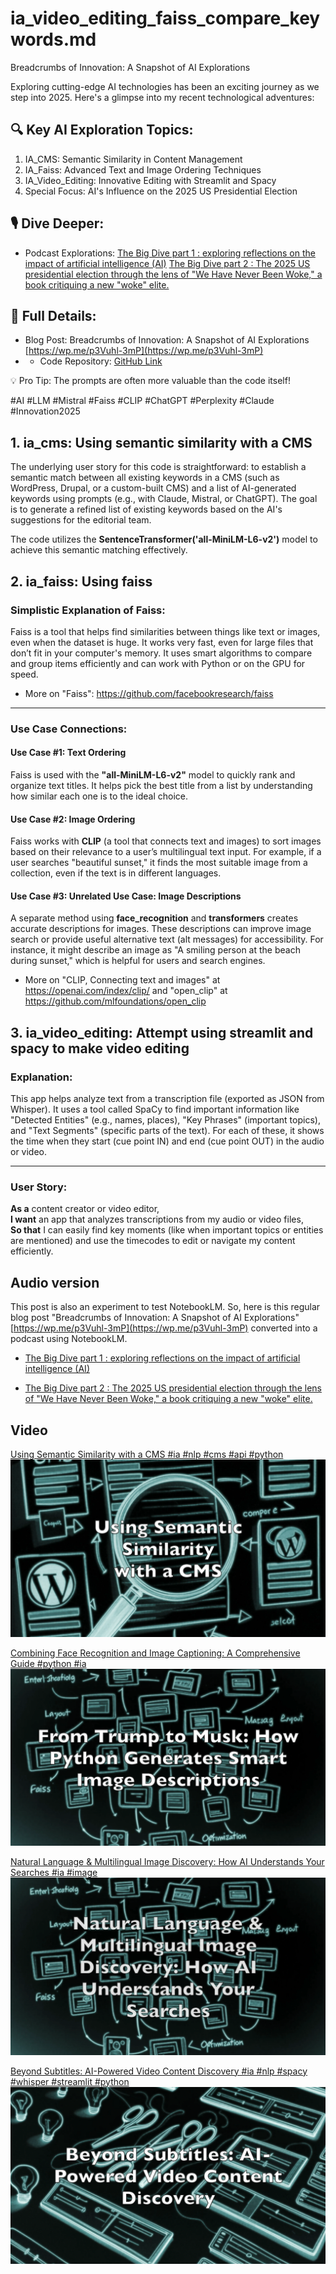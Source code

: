 # ia_video_editing_faiss_compare_keywords.md

Breadcrumbs of Innovation: A Snapshot of AI Explorations

Exploring cutting-edge AI technologies has been an exciting journey as we step into 2025. Here's a glimpse into my recent technological adventures:

## 🔍 Key AI Exploration Topics:
1. IA_CMS: Semantic Similarity in Content Management
2. IA_Faiss: Advanced Text and Image Ordering Techniques
3. IA_Video_Editing: Innovative Editing with Streamlit and Spacy
4. Special Focus: AI's Influence on the 2025 US Presidential Election

## 🎙️ Dive Deeper:
- Podcast Explorations: 
  [The Big Dive part 1 : exploring reflections on the impact of artificial intelligence (AI)](https://on.soundcloud.com/KYsxEU7Zh1qdDLGo8)
  [The Big Dive part 2 : The 2025 US presidential election through the lens of "We Have Never Been Woke," a book critiquing a new "woke" elite.](https://on.soundcloud.com/THjokmLiH8q194Gr9)

## 📝 Full Details:
- Blog Post: Breadcrumbs of Innovation: A Snapshot of AI Explorations [https://wp.me/p3Vuhl-3mP](https://wp.me/p3Vuhl-3mP)
- - Code Repository: [GitHub Link](https://shorturl.at/y5HNV)

💡 Pro Tip: The prompts are often more valuable than the code itself!

#AI #LLM #Mistral #Faiss #CLIP #ChatGPT #Perplexity #Claude #Innovation2025


## 1. ia_cms: Using semantic similarity with a CMS
The underlying user story for this code is straightforward: to establish a semantic match between all existing keywords in a CMS (such as WordPress, Drupal, or a custom-built CMS) and a list of AI-generated keywords using prompts (e.g., with Claude, Mistral, or ChatGPT). The goal is to generate a refined list of existing keywords based on the AI's suggestions for the editorial team.

The code utilizes the **SentenceTransformer('all-MiniLM-L6-v2')** model to achieve this semantic matching effectively.




## 2. ia_faiss: Using faiss

### Simplistic Explanation of Faiss:
Faiss is a tool that helps find similarities between things like text or images, even when the dataset is huge. It works very fast, even for large files that don’t fit in your computer's memory. It uses smart algorithms to compare and group items efficiently and can work with Python or on the GPU for speed.

- More on "Faiss": https://github.com/facebookresearch/faiss

---

### Use Case Connections:

#### **Use Case #1: Text Ordering**
Faiss is used with the **"all-MiniLM-L6-v2"** model to quickly rank and organize text titles. It helps pick the best title from a list by understanding how similar each one is to the ideal choice.

#### **Use Case #2: Image Ordering**
Faiss works with **CLIP** (a tool that connects text and images) to sort images based on their relevance to a user’s multilingual text input. For example, if a user searches "beautiful sunset," it finds the most suitable image from a collection, even if the text is in different languages.


#### Use Case #3:  Unrelated Use Case: Image Descriptions
A separate method using **face_recognition** and **transformers** creates accurate descriptions for images. These descriptions can improve image search or provide useful alternative text (alt messages) for accessibility. For instance, it might describe an image as "A smiling person at the beach during sunset," which is helpful for users and search engines.


- More on "CLIP, Connecting text and images" at https://openai.com/index/clip/ and "open_clip" at https://github.com/mlfoundations/open_clip


## 3. ia_video_editing: Attempt using streamlit and spacy to make video editing
 
### Explanation:
This app helps analyze text from a transcription file (exported as JSON from Whisper). It uses a tool called SpaCy to find important information like "Detected Entities" (e.g., names, places), "Key Phrases" (important topics), and "Text Segments" (specific parts of the text). For each of these, it shows the time when they start (cue point IN) and end (cue point OUT) in the audio or video.

---

### User Story:
**As a** content creator or video editor,  
**I want** an app that analyzes transcriptions from my audio or video files,  
**So that** I can easily find key moments (like when important topics or entities are mentioned) and use the timecodes to edit or navigate my content efficiently.


## Audio version
This post is also an experiment to test NotebookLM. So, here is this regular blog post "Breadcrumbs of Innovation: A Snapshot of AI Explorations" [https://wp.me/p3Vuhl-3mP](https://wp.me/p3Vuhl-3mP) converted into a podcast using NotebookLM.


- [The Big Dive part 1 : exploring reflections on the impact of artificial intelligence (AI)](https://on.soundcloud.com/KYsxEU7Zh1qdDLGo8)

- [The Big Dive part 2 : The 2025 US presidential election through the lens of "We Have Never Been Woke," a book critiquing a new "woke" elite.](https://on.soundcloud.com/THjokmLiH8q194Gr9)

## Video

[Using Semantic Similarity with a CMS #ia #nlp #cms #api #python](https://www.youtube.com/watch?v=xjf1xogmvp4)[![Using Semantic Similarity with a CMS #ia #nlp #cms #api #python](001_ia_cms_semantic_similarity.png)](https://www.youtube.com/watch?v=xjf1xogmvp4)

[Combining Face Recognition and Image Captioning: A Comprehensive Guide #python #ia](https://www.youtube.com/watch?v=nPmrj9mBc-0)[![Combining Face Recognition and Image Captioning: A Comprehensive Guide #python #ia](002_ia_faiss_generate_caption.png)](https://www.youtube.com/watch?v=nPmrj9mBc-0)


[Natural Language & Multilingual Image Discovery: How AI Understands Your Searches #ia #image](https://www.youtube.com/watch?v=SJ8FaKZUiUI)[![Natural Language & Multilingual Image Discovery: How AI Understands Your Searches #ia #image](003_ia_faiss_natural_language_query.png)](https://www.youtube.com/watch?v=SJ8FaKZUiUI)


[Beyond Subtitles: AI-Powered Video Content Discovery #ia #nlp #spacy #whisper #streamlit #python](https://www.youtube.com/watch?v=gblpFYX4Wqg)[![Beyond Subtitles: AI-Powered Video Content Discovery #ia #nlp #spacy #whisper #streamlit #python](004_ia_video_editing.png)](https://www.youtube.com/watch?v=gblpFYX4Wqg)






